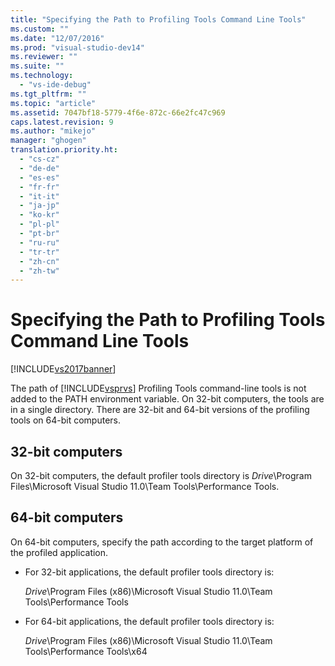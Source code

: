 ```yaml
---
title: "Specifying the Path to Profiling Tools Command Line Tools"
ms.custom: ""
ms.date: "12/07/2016"
ms.prod: "visual-studio-dev14"
ms.reviewer: ""
ms.suite: ""
ms.technology: 
  - "vs-ide-debug"
ms.tgt_pltfrm: ""
ms.topic: "article"
ms.assetid: 7047bf18-5779-4f6e-872c-66e2fc47c969
caps.latest.revision: 9
ms.author: "mikejo"
manager: "ghogen"
translation.priority.ht: 
  - "cs-cz"
  - "de-de"
  - "es-es"
  - "fr-fr"
  - "it-it"
  - "ja-jp"
  - "ko-kr"
  - "pl-pl"
  - "pt-br"
  - "ru-ru"
  - "tr-tr"
  - "zh-cn"
  - "zh-tw"
---
```

# Specifying the Path to Profiling Tools Command Line Tools
[!INCLUDE[vs2017banner](../code-quality/includes/vs2017banner.md)]

The path of [!INCLUDE[vsprvs](../code-quality/includes/vsprvs_md.md)] Profiling Tools command-line tools is not added to the PATH environment variable. On 32-bit computers, the tools are in a single directory. There are 32-bit and 64-bit versions of the profiling tools on 64-bit computers.  
  
## 32-bit computers  
 On 32-bit computers, the default profiler tools directory is *Drive*\Program Files\Microsoft Visual Studio 11.0\Team Tools\Performance Tools.  
  
## 64-bit computers  
 On 64-bit computers, specify the path according to the target platform of the profiled application.  
  
-   For 32-bit applications, the default profiler tools directory is:  
  
     *Drive*\Program Files (x86)\Microsoft Visual Studio 11.0\Team Tools\Performance Tools  
  
-   For 64-bit applications, the default profiler tools directory is:  
  
     *Drive*\Program Files (x86)\Microsoft Visual Studio 11.0\Team Tools\Performance Tools\x64